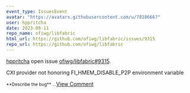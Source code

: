 ```yaml
---
event_type: IssuesEvent
avatar: "https://avatars.githubusercontent.com/u/7818666?"
user: hppritcha
date: 2023-09-11
repo_name: ofiwg/libfabric
html_url: https://github.com/ofiwg/libfabric/issues/9315
repo_url: https://github.com/ofiwg/libfabric
---
```


<a href='https://github.com/hppritcha' target='_blank'>hppritcha</a> open issue <a href='https://github.com/ofiwg/libfabric/issues/9315' target='_blank'>ofiwg/libfabric#9315</a>.

<p>CXI provider not honoring  FI_HMEM_DISABLE_P2P environment variable</p><small>**Describe the bug**...</small><a href='https://github.com/ofiwg/libfabric/issues/9315' target='_blank'>View Comment</a>